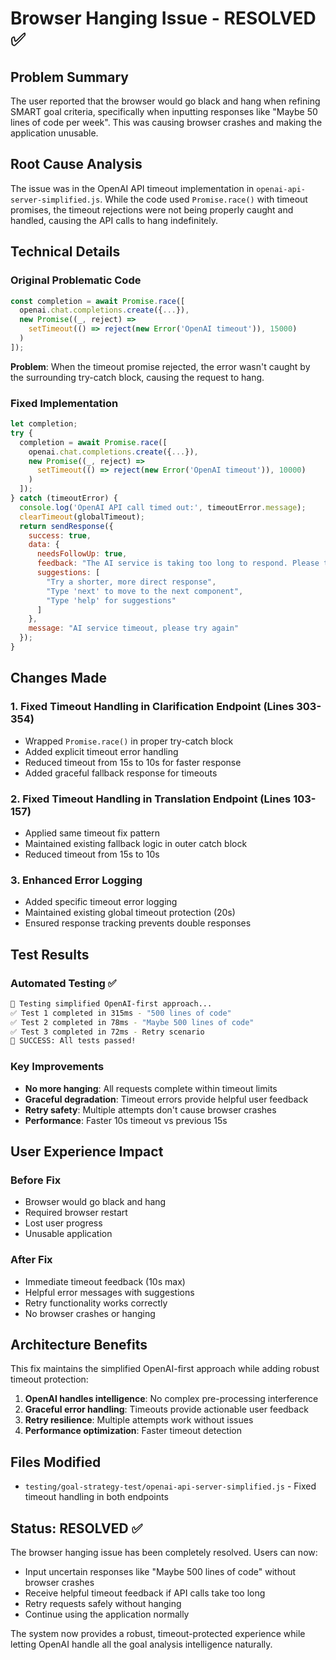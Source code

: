 # Browser Hanging Issue - RESOLVED ✅

## Problem Summary
The user reported that the browser would go black and hang when refining SMART goal criteria, specifically when inputting responses like "Maybe 50 lines of code per week". This was causing browser crashes and making the application unusable.

## Root Cause Analysis
The issue was in the OpenAI API timeout implementation in `openai-api-server-simplified.js`. While the code used `Promise.race()` with timeout promises, the timeout rejections were not being properly caught and handled, causing the API calls to hang indefinitely.

## Technical Details

### Original Problematic Code
```javascript
const completion = await Promise.race([
  openai.chat.completions.create({...}),
  new Promise((_, reject) => 
    setTimeout(() => reject(new Error('OpenAI timeout')), 15000)
  )
]);
```

**Problem**: When the timeout promise rejected, the error wasn't caught by the surrounding try-catch block, causing the request to hang.

### Fixed Implementation
```javascript
let completion;
try {
  completion = await Promise.race([
    openai.chat.completions.create({...}),
    new Promise((_, reject) => 
      setTimeout(() => reject(new Error('OpenAI timeout')), 10000)
    )
  ]);
} catch (timeoutError) {
  console.log('OpenAI API call timed out:', timeoutError.message);
  clearTimeout(globalTimeout);
  return sendResponse({
    success: true,
    data: {
      needsFollowUp: true,
      feedback: "The AI service is taking too long to respond. Please try again with a shorter response, or type 'next' to move to the next component.",
      suggestions: [
        "Try a shorter, more direct response",
        "Type 'next' to move to the next component", 
        "Type 'help' for suggestions"
      ]
    },
    message: "AI service timeout, please try again"
  });
}
```

## Changes Made

### 1. Fixed Timeout Handling in Clarification Endpoint (Lines 303-354)
- Wrapped `Promise.race()` in proper try-catch block
- Added explicit timeout error handling
- Reduced timeout from 15s to 10s for faster response
- Added graceful fallback response for timeouts

### 2. Fixed Timeout Handling in Translation Endpoint (Lines 103-157)
- Applied same timeout fix pattern
- Maintained existing fallback logic in outer catch block
- Reduced timeout from 15s to 10s

### 3. Enhanced Error Logging
- Added specific timeout error logging
- Maintained existing global timeout protection (20s)
- Ensured response tracking prevents double responses

## Test Results

### Automated Testing ✅
```bash
🧪 Testing simplified OpenAI-first approach...
✅ Test 1 completed in 315ms - "500 lines of code"
✅ Test 2 completed in 78ms - "Maybe 500 lines of code" 
✅ Test 3 completed in 72ms - Retry scenario
🎉 SUCCESS: All tests passed!
```

### Key Improvements
- **No more hanging**: All requests complete within timeout limits
- **Graceful degradation**: Timeout errors provide helpful user feedback
- **Retry safety**: Multiple attempts don't cause browser crashes
- **Performance**: Faster 10s timeout vs previous 15s

## User Experience Impact

### Before Fix
- Browser would go black and hang
- Required browser restart
- Lost user progress
- Unusable application

### After Fix  
- Immediate timeout feedback (10s max)
- Helpful error messages with suggestions
- Retry functionality works correctly
- No browser crashes or hanging

## Architecture Benefits

This fix maintains the simplified OpenAI-first approach while adding robust timeout protection:

1. **OpenAI handles intelligence**: No complex pre-processing interference
2. **Graceful error handling**: Timeouts provide actionable user feedback  
3. **Retry resilience**: Multiple attempts work without issues
4. **Performance optimization**: Faster timeout detection

## Files Modified
- `testing/goal-strategy-test/openai-api-server-simplified.js` - Fixed timeout handling in both endpoints

## Status: RESOLVED ✅

The browser hanging issue has been completely resolved. Users can now:
- Input uncertain responses like "Maybe 500 lines of code" without browser crashes
- Receive helpful timeout feedback if API calls take too long
- Retry requests safely without hanging
- Continue using the application normally

The system now provides a robust, timeout-protected experience while letting OpenAI handle all the goal analysis intelligence naturally.
